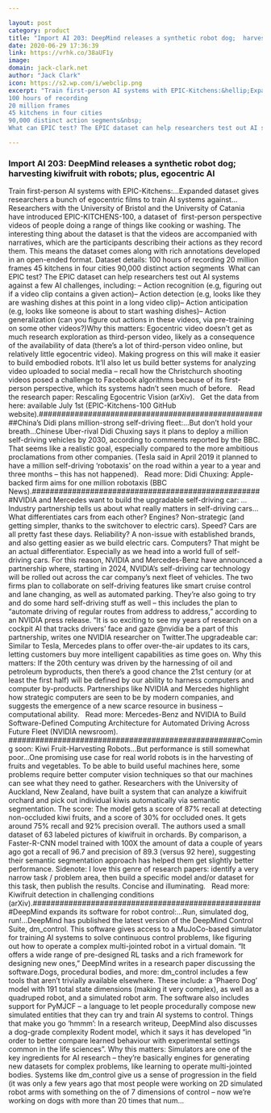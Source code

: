 ```yaml
---

layout: post
category: product
title: "Import AI 203: DeepMind releases a synthetic robot dog;  harvesting kiwifruit with robots; plus, egocentric AI"
date: 2020-06-29 17:36:39
link: https://vrhk.co/38aUF1y
image: 
domain: jack-clark.net
author: "Jack Clark"
icon: https://s2.wp.com/i/webclip.png
excerpt: "Train first-person AI systems with EPIC-Kitchens:&hellip;Expanded dataset gives researchers a bunch of egocentric films to train AI systems against&hellip;Researchers with the University of Bristol and the University of Catania have introduced EPIC-KITCHENS-100, a dataset of&nbsp; first-person perspective videos of people doing a range of things like cooking or washing. The interesting thing about the dataset is that the videos are accompanied with narratives, which are the participants describing their actions as they record them. This means the dataset comes along with rich annotations developed in an open-ended format. Dataset details:
100 hours of recording
20 million frames
45 kitchens in four cities
90,000 distinct action segments&nbsp;
What can EPIC test? The EPIC dataset can help researchers test out AI systems against a few AI challenges, including: &ndash; Action recognition (e.g, figuring out if a video clip contains a given action)&ndash; Action detection (e.g, looks like they are washing dishes at this point in a long video clip)&ndash; Action anticipation (e.g, looks like someone is about to start washing dishes)&ndash; Action generalization (can you figure out actions in these videos, via pre-training on some other videos?)Why this matters: Egocentric video doesn&rsquo;t get as much research exploration as third-person video, likely as a consequence of the availability of data (there&rsquo;s a lot of third-person video online, but relatively little egocentric video). Making progress on this will make it easier to build embodied robots. It&rsquo;ll also let us build better systems for analyzing video uploaded to social media &ndash; recall how the Christchurch shooting videos posed a challenge to Facebook algorithms because of its first-person perspective, which its systems hadn&rsquo;t seen much of before.  &nbsp; Read the research paper: Rescaling Egocentric Vision (arXiv). &nbsp; Get the data from here: available July 1st (EPIC-Kitchens-100 GitHub website).####################################################China&rsquo;s Didi plans million-strong self-driving fleet:&hellip;But don&rsquo;t hold your breath&hellip;Chinese Uber-rival Didi Chuxing says it plans to deploy a million self-driving vehicles by 2030, according to comments reported by the BBC. That seems like a realistic goal, especially compared to the more ambitious proclamations from other companies. (Tesla said in April 2019 it planned to have a million self-driving &lsquo;robotaxis&rsquo; on the road within a year to a year and three months &ndash; this has not happened). &nbsp; Read more: Didi Chuxing: Apple-backed firm aims for one million robotaxis (BBC News).####################################################NVIDIA and Mercedes want to build the upgradable self-driving car: &hellip;Industry partnership tells us about what really matters in self-driving cars&hellip;What differentiates cars from each other? Engines? Non-strategic (and getting simpler, thanks to the switchover to electric cars). Speed? Cars are all pretty fast these days. Reliability? A non-issue with established brands, and also getting easier as we build electric cars. Computers? That might be an actual differentiator. Especially as we head into a world full of self-driving cars. For this reason, NVIDIA and Mercedes-Benz have announced a partnership where, starting in 2024, NVIDIA&rsquo;s self-driving car technology will be rolled out across the car company&rsquo;s next fleet of vehicles. The two firms plan to collaborate on self-driving features like smart cruise control and lane changing, as well as automated parking. They&rsquo;re also going to try and do some hard self-driving stuff as well &ndash; this includes the plan to &ldquo;automate driving of regular routes from address to address,&rdquo; according to an NVIDIA press release. &ldquo;It is so exciting to see my years of research on a cockpit AI that tracks drivers&rsquo; face and gaze @nvidia be a part of this partnership, writes one NVIDIA researcher on Twitter.The upgradeable car: Similar to Tesla, Mercedes plans to offer over-the-air updates to its cars, letting customers buy more intelligent capabilities as time goes on. Why this matters: If the 20th century was driven by the harnessing of oil and petroleum byproducts, then there&rsquo;s a good chance the 21st century (or at least the first half) will be defined by our ability to harness computers and computer by-products. Partnerships like NVIDIA and Mercedes highlight how strategic computers are seen to be by modern companies, and suggests the emergence of a new scarce resource in business &ndash; computational ability.  &nbsp; Read more: Mercedes-Benz and NVIDIA to Build Software-Defined Computing Architecture for Automated Driving Across Future Fleet (NVIDIA newsroom). ####################################################Coming soon: Kiwi Fruit-Harvesting Robots&hellip;But performance is still somewhat poor&hellip;One promising use case for real world robots is in the harvesting of fruits and vegetables. To be able to build useful machines here, some problems require better computer vision techniques so that our machines can see what they need to gather. Researchers with the University of Auckland, New Zealand, have built a system that can analyze a kiwifruit orchard and pick out individual kiwis automatically via semantic segmentation. The score: The model gets a score of 87% recall at detecting non-occluded kiwi fruits, and a score of 30% for occluded ones. It gets around 75% recall and 92% precision overall. The authors used a small dataset of 63 labeled pictures of kiwifruit in orchards. By comparison, a Faster-R-CNN model trained with 100X the amount of data a couple of years ago got a recall of 96.7 and precision of 89.3 (versus 92 here), suggesting their semantic segmentation approach has helped them get slightly better performance. Sidenote: I love this genre of research papers: identify a very narrow task / problem area, then build a specific model and/or dataset for this task, then publish the results. Concise and illuminating.  &nbsp; Read more: Kiwifruit detection in challenging conditions (arXiv).####################################################DeepMind expands its software for robot control:&hellip;Run, simulated dog, run!&hellip;DeepMind has published the latest version of the DeepMind Control Suite, dm_control. This software gives access to a MuJoCo-based simulator for training AI systems to solve continuous control problems, like figuring out how to operate a complex multi-jointed robot in a virtual domain. &ldquo;It offers a wide range of pre-designed RL tasks and a rich framework for designing new ones,&rdquo; DeepMind writes in a research paper discussing the software.Dogs, procedural bodies, and more: dm_control includes a few tools that aren&rsquo;t trivially available elsewhere. These include: a &lsquo;Phaero Dog&rsquo; model with 191 total state dimensions (making it very complex), as well as a quadruped robot, and a simulated robot arm. The software also includes support for PyMJCF &ndash; a language to let people procedurally compose new simulated entities that they can try and train AI systems to control. Things that make you go &lsquo;hmmm&rsquo;: In a research writeup, DeepMind also discusses a dog-grade complexity Rodent model, which it says it has developed &ldquo;in order to better compare learned behaviour with experimental settings common in the life sciences&rdquo;. Why this matters: Simulators are one of the key ingredients for AI research &ndash; they&rsquo;re basically engines for generating new datasets for complex problems, like learning to operate multi-jointed bodies. Systems like dm_control give us a sense of progression in the field (it was only a few years ago that most people were working on 2D simulated robot arms with something on the of 7 dimensions of control &ndash; now we&rsquo;re working on dogs with more than 20 times that num…"

---
```


### Import AI 203: DeepMind releases a synthetic robot dog;  harvesting kiwifruit with robots; plus, egocentric AI

Train first-person AI systems with EPIC-Kitchens:&hellip;Expanded dataset gives researchers a bunch of egocentric films to train AI systems against&hellip;Researchers with the University of Bristol and the University of Catania have introduced EPIC-KITCHENS-100, a dataset of&nbsp; first-person perspective videos of people doing a range of things like cooking or washing. The interesting thing about the dataset is that the videos are accompanied with narratives, which are the participants describing their actions as they record them. This means the dataset comes along with rich annotations developed in an open-ended format. Dataset details:
100 hours of recording
20 million frames
45 kitchens in four cities
90,000 distinct action segments&nbsp;
What can EPIC test? The EPIC dataset can help researchers test out AI systems against a few AI challenges, including: &ndash; Action recognition (e.g, figuring out if a video clip contains a given action)&ndash; Action detection (e.g, looks like they are washing dishes at this point in a long video clip)&ndash; Action anticipation (e.g, looks like someone is about to start washing dishes)&ndash; Action generalization (can you figure out actions in these videos, via pre-training on some other videos?)Why this matters: Egocentric video doesn&rsquo;t get as much research exploration as third-person video, likely as a consequence of the availability of data (there&rsquo;s a lot of third-person video online, but relatively little egocentric video). Making progress on this will make it easier to build embodied robots. It&rsquo;ll also let us build better systems for analyzing video uploaded to social media &ndash; recall how the Christchurch shooting videos posed a challenge to Facebook algorithms because of its first-person perspective, which its systems hadn&rsquo;t seen much of before.  &nbsp; Read the research paper: Rescaling Egocentric Vision (arXiv). &nbsp; Get the data from here: available July 1st (EPIC-Kitchens-100 GitHub website).####################################################China&rsquo;s Didi plans million-strong self-driving fleet:&hellip;But don&rsquo;t hold your breath&hellip;Chinese Uber-rival Didi Chuxing says it plans to deploy a million self-driving vehicles by 2030, according to comments reported by the BBC. That seems like a realistic goal, especially compared to the more ambitious proclamations from other companies. (Tesla said in April 2019 it planned to have a million self-driving &lsquo;robotaxis&rsquo; on the road within a year to a year and three months &ndash; this has not happened). &nbsp; Read more: Didi Chuxing: Apple-backed firm aims for one million robotaxis (BBC News).####################################################NVIDIA and Mercedes want to build the upgradable self-driving car: &hellip;Industry partnership tells us about what really matters in self-driving cars&hellip;What differentiates cars from each other? Engines? Non-strategic (and getting simpler, thanks to the switchover to electric cars). Speed? Cars are all pretty fast these days. Reliability? A non-issue with established brands, and also getting easier as we build electric cars. Computers? That might be an actual differentiator. Especially as we head into a world full of self-driving cars. For this reason, NVIDIA and Mercedes-Benz have announced a partnership where, starting in 2024, NVIDIA&rsquo;s self-driving car technology will be rolled out across the car company&rsquo;s next fleet of vehicles. The two firms plan to collaborate on self-driving features like smart cruise control and lane changing, as well as automated parking. They&rsquo;re also going to try and do some hard self-driving stuff as well &ndash; this includes the plan to &ldquo;automate driving of regular routes from address to address,&rdquo; according to an NVIDIA press release. &ldquo;It is so exciting to see my years of research on a cockpit AI that tracks drivers&rsquo; face and gaze @nvidia be a part of this partnership, writes one NVIDIA researcher on Twitter.The upgradeable car: Similar to Tesla, Mercedes plans to offer over-the-air updates to its cars, letting customers buy more intelligent capabilities as time goes on. Why this matters: If the 20th century was driven by the harnessing of oil and petroleum byproducts, then there&rsquo;s a good chance the 21st century (or at least the first half) will be defined by our ability to harness computers and computer by-products. Partnerships like NVIDIA and Mercedes highlight how strategic computers are seen to be by modern companies, and suggests the emergence of a new scarce resource in business &ndash; computational ability.  &nbsp; Read more: Mercedes-Benz and NVIDIA to Build Software-Defined Computing Architecture for Automated Driving Across Future Fleet (NVIDIA newsroom). ####################################################Coming soon: Kiwi Fruit-Harvesting Robots&hellip;But performance is still somewhat poor&hellip;One promising use case for real world robots is in the harvesting of fruits and vegetables. To be able to build useful machines here, some problems require better computer vision techniques so that our machines can see what they need to gather. Researchers with the University of Auckland, New Zealand, have built a system that can analyze a kiwifruit orchard and pick out individual kiwis automatically via semantic segmentation. The score: The model gets a score of 87% recall at detecting non-occluded kiwi fruits, and a score of 30% for occluded ones. It gets around 75% recall and 92% precision overall. The authors used a small dataset of 63 labeled pictures of kiwifruit in orchards. By comparison, a Faster-R-CNN model trained with 100X the amount of data a couple of years ago got a recall of 96.7 and precision of 89.3 (versus 92 here), suggesting their semantic segmentation approach has helped them get slightly better performance. Sidenote: I love this genre of research papers: identify a very narrow task / problem area, then build a specific model and/or dataset for this task, then publish the results. Concise and illuminating.  &nbsp; Read more: Kiwifruit detection in challenging conditions (arXiv).####################################################DeepMind expands its software for robot control:&hellip;Run, simulated dog, run!&hellip;DeepMind has published the latest version of the DeepMind Control Suite, dm_control. This software gives access to a MuJoCo-based simulator for training AI systems to solve continuous control problems, like figuring out how to operate a complex multi-jointed robot in a virtual domain. &ldquo;It offers a wide range of pre-designed RL tasks and a rich framework for designing new ones,&rdquo; DeepMind writes in a research paper discussing the software.Dogs, procedural bodies, and more: dm_control includes a few tools that aren&rsquo;t trivially available elsewhere. These include: a &lsquo;Phaero Dog&rsquo; model with 191 total state dimensions (making it very complex), as well as a quadruped robot, and a simulated robot arm. The software also includes support for PyMJCF &ndash; a language to let people procedurally compose new simulated entities that they can try and train AI systems to control. Things that make you go &lsquo;hmmm&rsquo;: In a research writeup, DeepMind also discusses a dog-grade complexity Rodent model, which it says it has developed &ldquo;in order to better compare learned behaviour with experimental settings common in the life sciences&rdquo;. Why this matters: Simulators are one of the key ingredients for AI research &ndash; they&rsquo;re basically engines for generating new datasets for complex problems, like learning to operate multi-jointed bodies. Systems like dm_control give us a sense of progression in the field (it was only a few years ago that most people were working on 2D simulated robot arms with something on the of 7 dimensions of control &ndash; now we&rsquo;re working on dogs with more than 20 times that num…